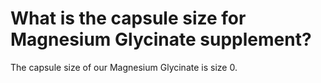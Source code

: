 # What is the capsule size for Magnesium Glycinate supplement?

The capsule size of our Magnesium Glycinate is size 0.